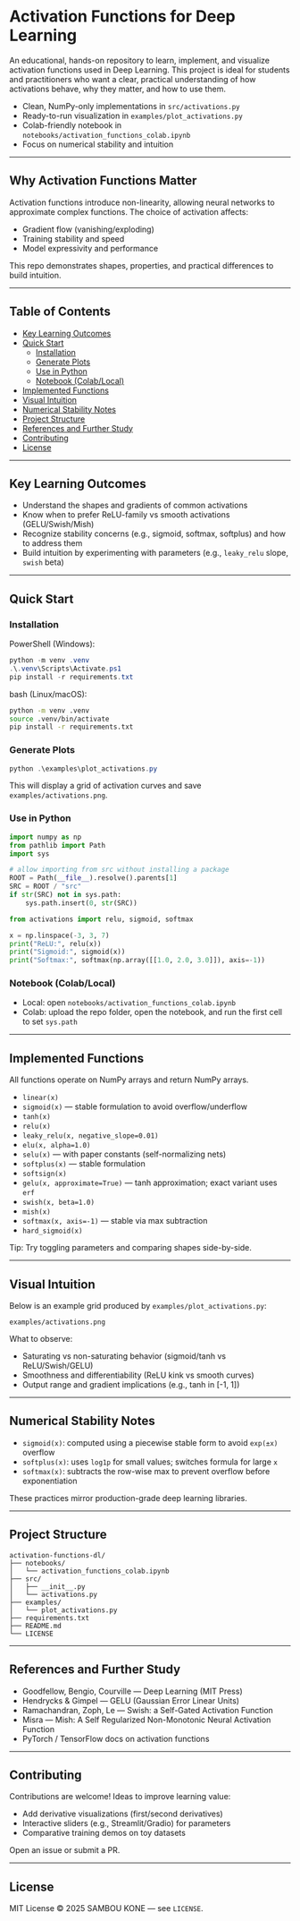 # Activation Functions for Deep Learning

An educational, hands-on repository to learn, implement, and visualize activation functions used in Deep Learning. This project is ideal for students and practitioners who want a clear, practical understanding of how activations behave, why they matter, and how to use them.

- Clean, NumPy-only implementations in `src/activations.py`
- Ready-to-run visualization in `examples/plot_activations.py`
- Colab-friendly notebook in `notebooks/activation_functions_colab.ipynb`
- Focus on numerical stability and intuition

---

## Why Activation Functions Matter
Activation functions introduce non-linearity, allowing neural networks to approximate complex functions. The choice of activation affects:
- Gradient flow (vanishing/exploding)
- Training stability and speed
- Model expressivity and performance

This repo demonstrates shapes, properties, and practical differences to build intuition.

---

## Table of Contents
- [Key Learning Outcomes](#key-learning-outcomes)
- [Quick Start](#quick-start)
  - [Installation](#installation)
  - [Generate Plots](#generate-plots)
  - [Use in Python](#use-in-python)
  - [Notebook (Colab/Local)](#notebook-colablocal)
- [Implemented Functions](#implemented-functions)
- [Visual Intuition](#visual-intuition)
- [Numerical Stability Notes](#numerical-stability-notes)
- [Project Structure](#project-structure)
- [References and Further Study](#references-and-further-study)
- [Contributing](#contributing)
- [License](#license)

---

## Key Learning Outcomes
- Understand the shapes and gradients of common activations
- Know when to prefer ReLU-family vs smooth activations (GELU/Swish/Mish)
- Recognize stability concerns (e.g., sigmoid, softmax, softplus) and how to address them
- Build intuition by experimenting with parameters (e.g., `leaky_relu` slope, `swish` beta)

---

## Quick Start

### Installation
PowerShell (Windows):
```powershell
python -m venv .venv
.\.venv\Scripts\Activate.ps1
pip install -r requirements.txt
```

bash (Linux/macOS):
```bash
python -m venv .venv
source .venv/bin/activate
pip install -r requirements.txt
```

### Generate Plots
```powershell
python .\examples\plot_activations.py
```
This will display a grid of activation curves and save `examples/activations.png`.

### Use in Python
```python
import numpy as np
from pathlib import Path
import sys

# allow importing from src without installing a package
ROOT = Path(__file__).resolve().parents[1]
SRC = ROOT / "src"
if str(SRC) not in sys.path:
    sys.path.insert(0, str(SRC))

from activations import relu, sigmoid, softmax

x = np.linspace(-3, 3, 7)
print("ReLU:", relu(x))
print("Sigmoid:", sigmoid(x))
print("Softmax:", softmax(np.array([[1.0, 2.0, 3.0]]), axis=-1))
```

### Notebook (Colab/Local)
- Local: open `notebooks/activation_functions_colab.ipynb`
- Colab: upload the repo folder, open the notebook, and run the first cell to set `sys.path`

---

## Implemented Functions
All functions operate on NumPy arrays and return NumPy arrays.

- `linear(x)`
- `sigmoid(x)` — stable formulation to avoid overflow/underflow
- `tanh(x)`
- `relu(x)`
- `leaky_relu(x, negative_slope=0.01)`
- `elu(x, alpha=1.0)`
- `selu(x)` — with paper constants (self-normalizing nets)
- `softplus(x)` — stable formulation
- `softsign(x)`
- `gelu(x, approximate=True)` — tanh approximation; exact variant uses `erf`
- `swish(x, beta=1.0)`
- `mish(x)`
- `softmax(x, axis=-1)` — stable via max subtraction
- `hard_sigmoid(x)`

Tip: Try toggling parameters and comparing shapes side-by-side.

---

## Visual Intuition
Below is an example grid produced by `examples/plot_activations.py`:

```
examples/activations.png
```

What to observe:
- Saturating vs non-saturating behavior (sigmoid/tanh vs ReLU/Swish/GELU)
- Smoothness and differentiability (ReLU kink vs smooth curves)
- Output range and gradient implications (e.g., tanh in [-1, 1])

---

## Numerical Stability Notes
- `sigmoid(x)`: computed using a piecewise stable form to avoid `exp(±x)` overflow
- `softplus(x)`: uses `log1p` for small values; switches formula for large `x`
- `softmax(x)`: subtracts the row-wise max to prevent overflow before exponentiation

These practices mirror production-grade deep learning libraries.

---

## Project Structure
```
activation-functions-dl/
├── notebooks/
│   └── activation_functions_colab.ipynb
├── src/
│   ├── __init__.py
│   └── activations.py
├── examples/
│   └── plot_activations.py
├── requirements.txt
├── README.md
└── LICENSE
```

---

## References and Further Study
- Goodfellow, Bengio, Courville — Deep Learning (MIT Press)
- Hendrycks & Gimpel — GELU (Gaussian Error Linear Units)
- Ramachandran, Zoph, Le — Swish: a Self-Gated Activation Function
- Misra — Mish: A Self Regularized Non-Monotonic Neural Activation Function
- PyTorch / TensorFlow docs on activation functions

---

## Contributing
Contributions are welcome! Ideas to improve learning value:
- Add derivative visualizations (first/second derivatives)
- Interactive sliders (e.g., Streamlit/Gradio) for parameters
- Comparative training demos on toy datasets

Open an issue or submit a PR.

---

## License
MIT License © 2025 SAMBOU KONE — see `LICENSE`.
